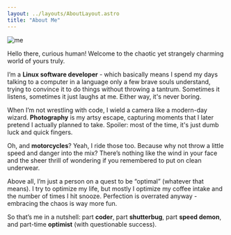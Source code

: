 ```yaml
---
layout: ../layouts/AboutLayout.astro
title: "About Me"
---
```


![me](@/assets/images/aboutMe.jpg)

Hello there, curious human! Welcome to the chaotic yet strangely charming world of yours truly.

I’m a **Linux software developer** - which basically means I spend my days talking to a computer in a language only a few brave souls understand, trying to convince it to do things without throwing a tantrum. Sometimes it listens, sometimes it just laughs at me. Either way, it's never boring.

When I’m not wrestling with code, I wield a camera like a modern-day wizard. **Photography** is my artsy escape, capturing moments that I later pretend I actually planned to take. Spoiler: most of the time, it's just dumb luck and quick fingers.

Oh, and **motorcycles**? Yeah, I ride those too. Because why not throw a little speed and danger into the mix? There’s nothing like the wind in your face and the sheer thrill of wondering if you remembered to put on clean underwear.

Above all, I’m just a person on a quest to be “optimal” (whatever that means). I try to optimize my life, but mostly I optimize my coffee intake and the number of times I hit snooze. Perfection is overrated anyway - embracing the chaos is way more fun.

So that’s me in a nutshell: part **coder**, part **shutterbug**, part **speed demon**, and part-time **optimist** (with questionable success).
